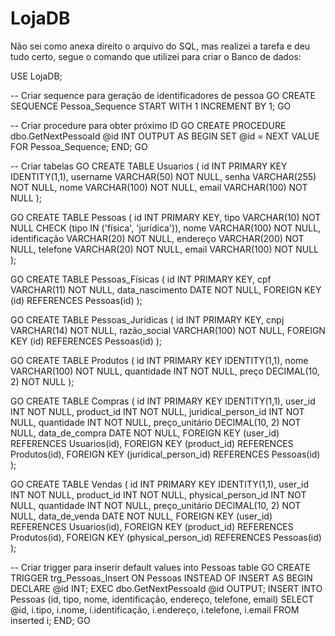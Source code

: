 # LojaDB
Não sei como anexa direito o arquivo do SQL, mas realizei a tarefa e deu tudo certo, segue o comando que utilizei para criar o Banco de dados: 

USE LojaDB;

-- Criar sequence para geração de identificadores de pessoa
GO
CREATE SEQUENCE Pessoa_Sequence
START WITH 1
INCREMENT BY 1;
GO

-- Criar procedure para obter próximo ID
GO
CREATE PROCEDURE dbo.GetNextPessoaId
    @id INT OUTPUT
AS
BEGIN
    SET @id = NEXT VALUE FOR Pessoa_Sequence;
END;
GO

-- Criar tabelas
GO
CREATE TABLE Usuarios (
  id INT PRIMARY KEY IDENTITY(1,1),
  username VARCHAR(50) NOT NULL,
  senha VARCHAR(255) NOT NULL,
  nome VARCHAR(100) NOT NULL,
  email VARCHAR(100) NOT NULL
);

GO
CREATE TABLE Pessoas (
  id INT PRIMARY KEY,
  tipo VARCHAR(10) NOT NULL CHECK (tipo IN ('física', 'jurídica')),
  nome VARCHAR(100) NOT NULL,
  identificação VARCHAR(20) NOT NULL,
  endereço VARCHAR(200) NOT NULL,
  telefone VARCHAR(20) NOT NULL,
  email VARCHAR(100) NOT NULL
);

GO
CREATE TABLE Pessoas_Físicas (
  id INT PRIMARY KEY,
  cpf VARCHAR(11) NOT NULL,
  data_nascimento DATE NOT NULL,
  FOREIGN KEY (id) REFERENCES Pessoas(id)
);

GO
CREATE TABLE Pessoas_Jurídicas (
  id INT PRIMARY KEY,
  cnpj VARCHAR(14) NOT NULL,
  razão_social VARCHAR(100) NOT NULL,
  FOREIGN KEY (id) REFERENCES Pessoas(id)
);

GO
CREATE TABLE Produtos (
  id INT PRIMARY KEY IDENTITY(1,1),
  nome VARCHAR(100) NOT NULL,
  quantidade INT NOT NULL,
  preço DECIMAL(10, 2) NOT NULL
);

GO
CREATE TABLE Compras (
  id INT PRIMARY KEY IDENTITY(1,1),
  user_id INT NOT NULL,
  product_id INT NOT NULL,
  juridical_person_id INT NOT NULL,
  quantidade INT NOT NULL,
  preço_unitário DECIMAL(10, 2) NOT NULL,
  data_de_compra DATE NOT NULL,
  FOREIGN KEY (user_id) REFERENCES Usuarios(id),
  FOREIGN KEY (product_id) REFERENCES Produtos(id),
  FOREIGN KEY (juridical_person_id) REFERENCES Pessoas(id)
);

GO
CREATE TABLE Vendas (
  id INT PRIMARY KEY IDENTITY(1,1),
  user_id INT NOT NULL,
  product_id INT NOT NULL,
  physical_person_id INT NOT NULL,
  quantidade INT NOT NULL,
  preço_unitário DECIMAL(10, 2) NOT NULL,
  data_de_venda DATE NOT NULL,
  FOREIGN KEY (user_id) REFERENCES Usuarios(id),
  FOREIGN KEY (product_id) REFERENCES Produtos(id),
  FOREIGN KEY (physical_person_id) REFERENCES Pessoas(id)
);

-- Criar trigger para inserir default values into Pessoas table
GO
CREATE TRIGGER trg_Pessoas_Insert
ON Pessoas
INSTEAD OF INSERT
AS
BEGIN
    DECLARE @id INT;
    EXEC dbo.GetNextPessoaId @id OUTPUT;
    INSERT INTO Pessoas (id, tipo, nome, identificação, endereço, telefone, email)
    SELECT @id, i.tipo, i.nome, i.identificação, i.endereço, i.telefone, i.email
    FROM inserted i;
END;
GO
